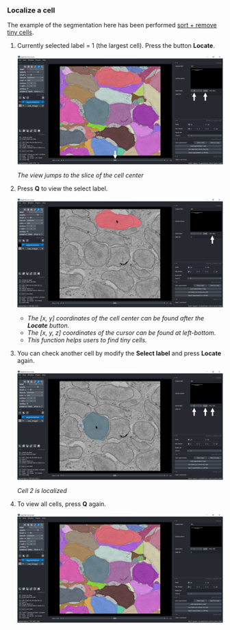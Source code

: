 ### Localize a cell

The example of the segmentation here has been performed [sort + remove tiny cells](./sort_remove.md#remove-tiny-cells).

1. Currently selected label = 1 (the largest cell). Press the button **Locate**.

    ![press-button](./pictures/locate_1_annotation.png)

    *The view jumps to the slice of the cell center*

2. Press **Q** to view the select label.

    ![selected](./pictures/locate_2_annotation.png)

    - *The [x, y] coordinates of the cell center can be found after the ***Locate*** button.*
    - *The [x, y, z] coordinates of the cursor can be found at left-bottom.*
    - *This function helps users to find tiny cells.*

3. You can check another cell by modify the **Select label** and press **Locate** again.

    ![selected](./pictures/locate_3_annotation.png)

    *Cell 2 is localized*

4. To view all cells, press **Q** again.

    ![selected](./pictures/locate_4.png)